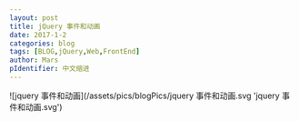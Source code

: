 ```yaml
---
layout: post
title: jQuery 事件和动画
date: 2017-1-2
categories: blog
tags: [BLOG,jQuery,Web,FrontEnd]
author: Mars
pIdentifier: 中文缩进
---
```


![jquery 事件和动画](/assets/pics/blogPics/jquery 事件和动画.svg 'jquery 事件和动画.svg')
<!-- <img src="../../../../../img/svg/jquery 事件和动画.svg" alt="jquery 事件和动画"> -->